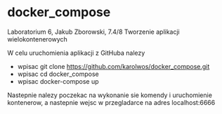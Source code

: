 # docker_compose

Laboratorium 6, Jakub Zborowski, 7.4/8 Tworzenie aplikacji wielokontenerowych

W celu uruchomienia aplikacji z GitHuba nalezy
 
- wpisac git clone https://github.com/karolwos/docker_compose.git
- wpisac cd docker_compose
- wpisac docker-compose up


Nastepnie nalezy poczekac na wykonanie sie komendy i uruchomienie kontenerow, a nastepnie wejsc w przegladarce na adres localhost:6666
